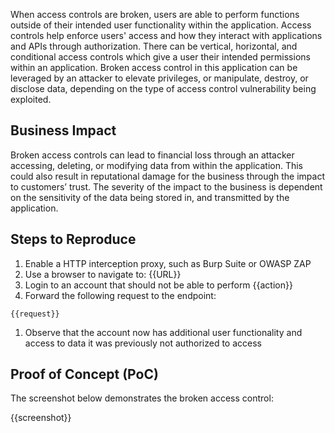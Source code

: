 When access controls are broken, users are able to perform functions outside of their intended user functionality within the application. Access controls help enforce users' access and how they interact with applications and APIs through authorization. There can be vertical, horizontal, and conditional access controls which give a user their intended permissions within an application. Broken access control in this application can be leveraged by an attacker to elevate privileges, or manipulate, destroy, or disclose data, depending on the type of access control vulnerability being exploited.

## Business Impact

Broken access controls can lead to financial loss through an attacker accessing, deleting, or modifying data from within the application. This could also result in reputational damage for the business through the impact to customers’ trust. The severity of the impact to the business is dependent on the sensitivity of the data being stored in, and transmitted by the application.

## Steps to Reproduce

1. Enable a HTTP interception proxy, such as Burp Suite or OWASP ZAP
1. Use a browser to navigate to: {{URL}}
1. Login to an account that should not be able to perform {{action}}
1. Forward the following request to the endpoint:

```HTTP
{{request}}
```

1. Observe that the account now has additional user functionality and access to data it was previously not authorized to access

## Proof of Concept (PoC)

The screenshot below demonstrates the broken access control:

{{screenshot}}
